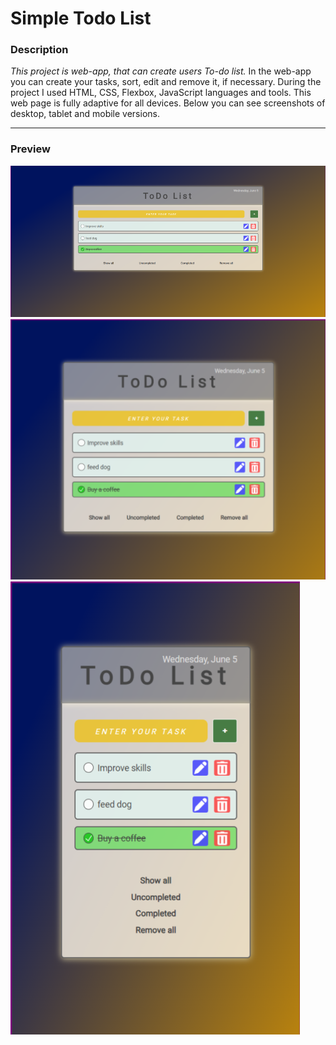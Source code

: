 # Simple Todo List

### Description

*This project is web-app, that can create users To-do list.* In the web-app you can create your tasks, sort, edit and remove it, if necessary. 
During the project I used HTML, CSS, Flexbox, JavaScript languages and tools.
This web page is fully adaptive for all devices. Below you can see screenshots of desktop, tablet and mobile versions.
<hr>

### Preview
![Example: (design (figma))](screenshots/desktop.png)
![Example: (design (figma))](screenshots/tablet.png) ![Example: (design (figma))](screenshots/mobile.png)
